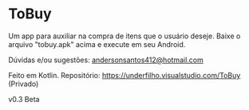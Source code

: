 # ToBuy
Um app para auxiliar na compra de itens que o usuário deseje. 
Baixe o arquivo "tobuy.apk" acima e execute em seu Android.


Dúvidas e/ou sugestões: andersonsantos412@hotmail.com

Feito em Kotlin. 
Repositório: https://underfilho.visualstudio.com/ToBuy (Privado)

v0.3 Beta
